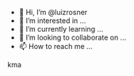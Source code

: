- 👋 Hi, I’m @luizrosner
- 👀 I’m interested in ...
- 🌱 I’m currently learning ...
- 💞️ I’m looking to collaborate on ...
- 📫 How to reach me ...

<!---
luizrosner/luizrosner is a ✨ special ✨ repository because its `README.md` (this file) appears on your GitHub profile.
You can click the Preview link to take a look at your changes.
--->
kma
